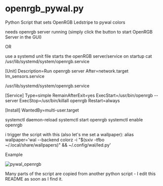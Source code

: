 # openrgb_pywal.py
Python Script that sets OpenRGB Ledstripe to pywal colors

needs openrgb server running (simply click the button to start OpenRGB Server in the GUI)

OR 

use a systemd unit file starts the openRGB server/service on startup 
cat /usr/lib/systemd/system/openrgb.service

[Unit]
Description=Run openrgb server
After=network.target lm_sensors.service

/usr/lib/systemd/system/openrgb.service

[Service]
Type=simple
RemainAfterExit=yes
ExecStart=/usr/bin/openrgb --server
ExecStop=/usr/bin/killall openrgb
Restart=always

[Install]
WantedBy=multi-user.target


systemctl daemon-reload
systemctl start openrgb
systemctl enable openrgb




i trigger the script with this (also let's me set a wallpaper):
alias wallpaper='wal --backend colorz -i "$(sxiv -tfbo ~/.local/share/wallpapers)" && ~/.config/wal/led.py'

Example

![pywal_openrgb](https://user-images.githubusercontent.com/11365165/140305995-308386bd-7641-44d4-94eb-b84f713f7ec2.jpeg)


Many parts of the script are copied from another python script - I edit this README as soon as I find it.
